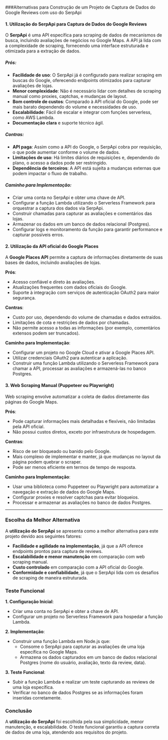 ###Alternativas para Construção de um Projeto de Captura de Dados do Google Reviews com uso do SerpApi

#### 1. **Utilização do SerpApi para Captura de Dados do Google Reviews**
O **SerpApi** é uma API específica para scraping de dados de mecanismos de busca, incluindo avaliações de negócios no Google Maps. A API já lida com a complexidade de scraping, fornecendo uma interface estruturada e otimizada para a extração de dados.

##### **Prós**:
   - **Facilidade de uso**: O SerpApi já é configurado para realizar scraping em buscas do Google, oferecendo endpoints otimizados para capturar avaliações de lojas.
   - **Menor complexidade**: Não é necessário lidar com detalhes de scraping manual como proxies, captchas, e mudanças de layout.
   - **Bom controle de custos**: Comparado à API oficial do Google, pode ser mais barato dependendo do volume e necessidades de uso.
   - **Escalabilidade**: Fácil de escalar e integrar com funções serverless, como AWS Lambda.
   - **Documentação clara** e suporte técnico ágil.

##### **Contras**:
   - **API paga**: Assim como a API do Google, o SerpApi cobra por requisição, o que pode aumentar conforme o volume de dados.
   - **Limitações de uso**: Há limites diários de requisições e, dependendo do plano, o acesso a dados pode ser restringido.
   - **Dependência de terceiros**: A API está sujeita a mudanças externas que podem impactar o fluxo de trabalho.
   
##### **Caminho para Implementação**:
   - Criar uma conta no SerpApi e obter uma chave de API.
   - Configurar a função Lambda utilizando o Serverless Framework para orquestrar a captura dos dados via SerpApi.
   - Construir chamadas para capturar as avaliações e comentários das lojas.
   - Armazenar os dados em um banco de dados relacional (Postgres).
   - Configurar logs e monitoramento da função para garantir performance e capturar possíveis erros.

#### 2. **Utilização da API oficial do Google Places**
   A **Google Places API** permite a captura de informações diretamente de suas bases de dados, incluindo avaliações de lojas.

   **Prós**:
   - Acesso confiável e direto às avaliações.
   - Atualizações frequentes com dados oficiais do Google.
   - Suporte à integração com serviços de autenticação OAuth2 para maior segurança.
   
   **Contras**:
   - Custo por uso, dependendo do volume de chamadas e dados extraídos.
   - Limitações de cota e restrições de dados por chamadas.
   - Não permite acesso a todas as informações (por exemplo, comentários extensos podem ser truncados).

   **Caminho para Implementação**:
   - Configurar um projeto no Google Cloud e ativar a Google Places API.
   - Utilizar credenciais OAuth2 para autenticar a aplicação.
   - Construir uma função Lambda utilizando o Serverless Framework para chamar a API, processar as avaliações e armazená-las no banco Postgres.

#### 3. **Web Scraping Manual (Puppeteer ou Playwright)**
   Web scraping envolve automatizar a coleta de dados diretamente das páginas do Google Maps.

   **Prós**:
   - Pode capturar informações mais detalhadas e flexíveis, não limitadas pela API oficial.
   - Não possui custos diretos, exceto por infraestrutura de hospedagem.

   **Contras**:
   - Risco de ser bloqueado ou banido pelo Google.
   - Mais complexo de implementar e manter, já que mudanças no layout da página podem quebrar o scraper.
   - Pode ser menos eficiente em termos de tempo de resposta.

   **Caminho para Implementação**:
   - Usar uma biblioteca como Puppeteer ou Playwright para automatizar a navegação e extração de dados do Google Maps.
   - Configurar proxies e resolver captchas para evitar bloqueios.
   - Processar e armazenar as avaliações no banco de dados Postgres.

---

### Escolha da Melhor Alternativa

A **utilização do SerpApi** se apresenta como a melhor alternativa para este projeto devido aos seguintes fatores:
- **Facilidade e agilidade na implementação**, já que a API oferece endpoints prontos para captura de reviews.
- **Escalabilidade e menor manutenção** em comparação com web scraping manual.
- **Custo controlado** em comparação com a API oficial do Google.
- **Conformidade e confiabilidade**, já que o SerpApi lida com os desafios de scraping de maneira estruturada.

### Teste Funcional

**1. Configuração Inicial**:
- Criar uma conta no SerpApi e obter a chave de API.
- Configurar um projeto no Serverless Framework para hospedar a função Lambda.

**2. Implementação**:
- Construir uma função Lambda em Node.js que:
  - Consome o SerpApi para capturar as avaliações de uma loja específica no Google Maps.
  - Armazena os dados capturados em um banco de dados relacional Postgres (nome do usuário, avaliação, texto da review, data).

**3. Teste Funcional**:
- Subir a função Lambda e realizar um teste capturando as reviews de uma loja específica.
- Verificar no banco de dados Postgres se as informações foram inseridas corretamente.

### Conclusão
A **utilização do SerpApi** foi escolhida pela sua simplicidade, menor manutenção, e escalabilidade. O teste funcional garantiu a captura correta de dados de uma loja, atendendo aos requisitos do projeto.

